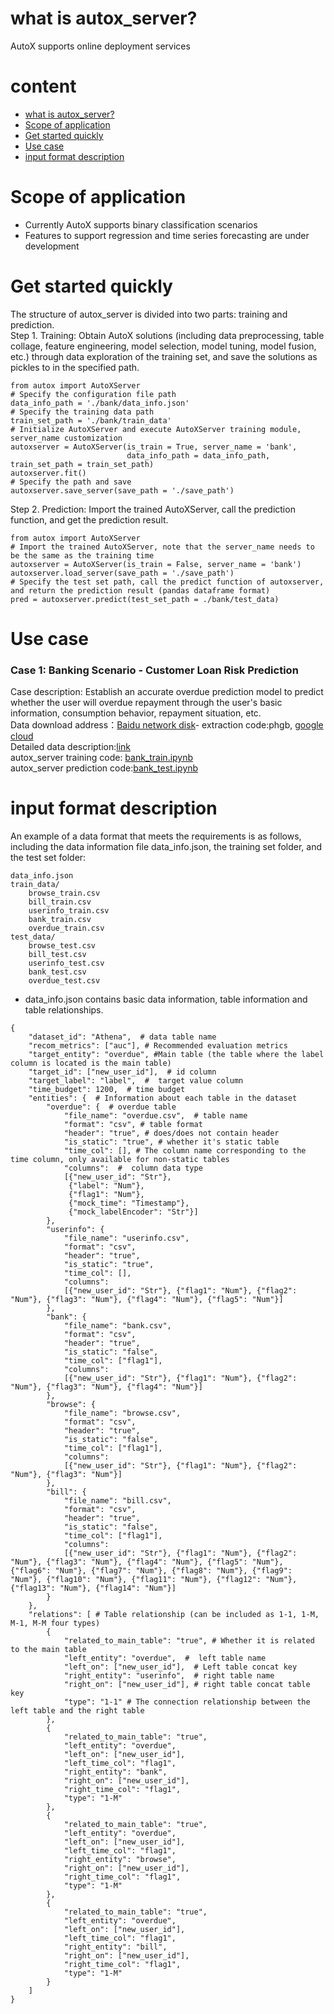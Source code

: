 # what is autox_server?
AutoX supports online deployment services

# content
<!-- TOC -->

- [what is autox_server?](#autox_server是什么？)
- [Scope of application
](#适用范围)
- [Get started quickly](#快速上手)
- [Use case](#案例)
- [input format description](#输入格式说明)

<!-- /TOC -->

# Scope of application
- Currently AutoX supports binary classification scenarios
- Features to support regression and time series forecasting are under development

# Get started quickly
The structure of autox_server is divided into two parts: training and prediction.<br>
Step 1. Training: Obtain AutoX solutions (including data preprocessing, table collage, feature engineering, model selection, model tuning, model fusion, etc.) through data exploration of the training set, and save the solutions as pickles to in the specified path.
```
from autox import AutoXServer
# Specify the configuration file path
data_info_path = './bank/data_info.json'
# Specify the training data path
train_set_path = './bank/train_data'
# Initialize AutoXServer and execute AutoXServer training module, server_name customization
autoxserver = AutoXServer(is_train = True, server_name = 'bank',
                          data_info_path = data_info_path, train_set_path = train_set_path)
autoxserver.fit()
# Specify the path and save
autoxserver.save_server(save_path = './save_path')
```
Step 2. Prediction: Import the trained AutoXServer, call the prediction function, and get the prediction result.
```
from autox import AutoXServer
# Import the trained AutoXServer, note that the server_name needs to be the same as the training time
autoxserver = AutoXServer(is_train = False, server_name = 'bank')
autoxserver.load_server(save_path = './save_path')
# Specify the test set path, call the predict function of autoxserver, and return the prediction result (pandas dataframe format)
pred = autoxserver.predict(test_set_path = ./bank/test_data)
```

# Use case
### Case 1: Banking Scenario - Customer Loan Risk Prediction
Case description: Establish an accurate overdue prediction model to predict whether the user will overdue repayment through the user's basic information, consumption behavior, repayment situation, etc.<br>
Data download address：[Baidu network disk](https://pan.baidu.com/s/1OzxjH8a7qEhY0WYb5OjC2g)- extraction code:phgb, [google cloud](https://drive.google.com/file/d/1izyg93sN7F_Kb7K03rQFVRYt_952MoDq/view?usp=sharing)<br>
Detailed data description:[link](https://challenge.datacastle.cn/v3/cmptDetail.html?id=176) <br>
autox_server training code: [bank_train.ipynb](demo/bank/bank_train.ipynb)<br>
autox_server prediction code:[bank_test.ipynb](demo/bank/bank_test.ipynb)<br>


# input format description
An example of a data format that meets the requirements is as follows, including the data information file data_info.json, the training set folder, and the test set folder:
```
data_info.json
train_data/
    browse_train.csv
    bill_train.csv
    userinfo_train.csv
    bank_train.csv
    overdue_train.csv
test_data/
    browse_test.csv
    bill_test.csv
    userinfo_test.csv
    bank_test.csv
    overdue_test.csv
```

- data_info.json contains basic data information, table information and table relationships.
```
{
    "dataset_id": "Athena",  # data table name
    "recom_metrics": ["auc"], # Recommended evaluation metrics
    "target_entity": "overdue", #Main table (the table where the label column is located is the main table)
    "target_id": ["new_user_id"],  # id column
    "target_label": "label",  #  target value column
    "time_budget": 1200,  # time budget
    "entities": {  # Information about each table in the dataset
        "overdue": {  # overdue table
            "file_name": "overdue.csv",  # table name
            "format": "csv", # table format
            "header": "true", # does/does not contain header
            "is_static": "true", # whether it's static table
            "time_col": [], # The column name corresponding to the time column, only available for non-static tables
            "columns":  #  column data type
            [{"new_user_id": "Str"}, 
             {"label": "Num"},
             {"flag1": "Num"},
             {"mock_time": "Timestamp"},
             {"mock_labelEncoder": "Str"}]
        },
        "userinfo": {
            "file_name": "userinfo.csv",
            "format": "csv",
            "header": "true",
            "is_static": "true",
            "time_col": [],
            "columns": 
            [{"new_user_id": "Str"}, {"flag1": "Num"}, {"flag2": "Num"}, {"flag3": "Num"}, {"flag4": "Num"}, {"flag5": "Num"}]
        },
        "bank": {
            "file_name": "bank.csv",
            "format": "csv",
            "header": "true",
            "is_static": "false",
            "time_col": ["flag1"],
            "columns": 
            [{"new_user_id": "Str"}, {"flag1": "Num"}, {"flag2": "Num"}, {"flag3": "Num"}, {"flag4": "Num"}]
        },
        "browse": {
            "file_name": "browse.csv",
            "format": "csv",
            "header": "true",
            "is_static": "false",
            "time_col": ["flag1"],
            "columns": 
            [{"new_user_id": "Str"}, {"flag1": "Num"}, {"flag2": "Num"}, {"flag3": "Num"}]
        },
        "bill": {
            "file_name": "bill.csv",
            "format": "csv",
            "header": "true",
            "is_static": "false",
            "time_col": ["flag1"],
            "columns": 
            [{"new_user_id": "Str"}, {"flag1": "Num"}, {"flag2": "Num"}, {"flag3": "Num"}, {"flag4": "Num"}, {"flag5": "Num"}, {"flag6": "Num"}, {"flag7": "Num"}, {"flag8": "Num"}, {"flag9": "Num"}, {"flag10": "Num"}, {"flag11": "Num"}, {"flag12": "Num"}, {"flag13": "Num"}, {"flag14": "Num"}]
        }
    },
    "relations": [ # Table relationship (can be included as 1-1, 1-M, M-1, M-M four types)
        {
            "related_to_main_table": "true", # Whether it is related to the main table
            "left_entity": "overdue",  #  left table name
            "left_on": ["new_user_id"],  # Left table concat key
            "right_entity": "userinfo",  # right table name
            "right_on": ["new_user_id"], # right table concat table key
            "type": "1-1" # The connection relationship between the left table and the right table
        },
        {
            "related_to_main_table": "true",
            "left_entity": "overdue",
            "left_on": ["new_user_id"],
            "left_time_col": "flag1",
            "right_entity": "bank",
            "right_on": ["new_user_id"],
            "right_time_col": "flag1",
            "type": "1-M"
        },
        {
            "related_to_main_table": "true",
            "left_entity": "overdue",
            "left_on": ["new_user_id"],
            "left_time_col": "flag1",
            "right_entity": "browse",
            "right_on": ["new_user_id"],
            "right_time_col": "flag1",
            "type": "1-M"
        },
        {
            "related_to_main_table": "true",
            "left_entity": "overdue",
            "left_on": ["new_user_id"],
            "left_time_col": "flag1",
            "right_entity": "bill",
            "right_on": ["new_user_id"],
            "right_time_col": "flag1",
            "type": "1-M"
        }
    ]
}
```
